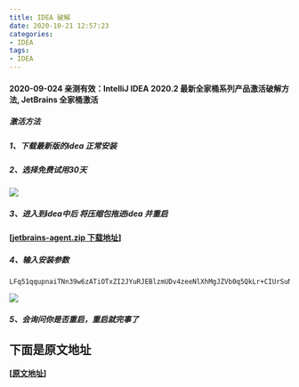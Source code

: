```yaml
---
title: IDEA 破解
date: 2020-10-21 12:57:23
categories:
- IDEA
tags:
- IDEA
---
```


#### 2020-09-024 亲测有效：IntelliJ IDEA 2020.2 最新全家桶系列产品激活破解方法, JetBrains 全家桶激活

##### 激活方法

##### 1、下载最新版的idea 正常安装
##### 2、选择免费试用30天
![](https://cdn.jsdelivr.net/gh/Naruto-1996/picture/images/20201021130024.png)
##### 3、进入到idea中后 将压缩包拖进idea 并重启
**[[jetbrains-agent.zip 下载地址](https://justcode.ikeepstudying.com/wp-content/uploads/2020/09/jetbrains-agent.zip)]**
##### 4、输入安装参数
```
LFq51qqupnaiTNn39w6zATiOTxZI2JYuRJEBlzmUDv4zeeNlXhMgJZVb0q5QkLr+CIUrSuNB7ucifrGXawLB4qswPOXYG7+ItDNUR/9UkLTUWlnHLX07hnR1USOrWIjTmbytcIKEdaI6x0RskyotuItj84xxoSBP/iRBW2EHpOc

```
![](https://cdn.jsdelivr.net/gh/Naruto-1996/picture/images/20201021130345.png)
##### 5、会询问你是否重启，重启就完事了

## 下面是原文地址
**[[原文地址](https://justcode.ikeepstudying.com/2020/09/2020-09-09-%e4%ba%b2%e6%b5%8b%e6%9c%89%e6%95%88%ef%bc%9aintellij-idea-2020-2-%e6%9c%80%e6%96%b0%e5%85%a8%e5%ae%b6%e6%a1%b6%e7%b3%bb%e5%88%97%e4%ba%a7%e5%93%81%e6%bf%80%e6%b4%bb%e7%a0%b4%e8%a7%a3/)]**
